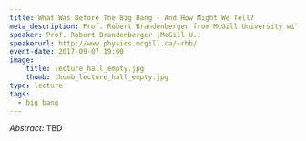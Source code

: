 ```yaml
---
title: What Was Before The Big Bang - And How Might We Tell?
meta_description: Prof. Robert Brandenberger from McGill University will talk about his research on the origins of the universe and what came before.
speaker: Prof. Robert Brandenberger (McGill U.)
speakerurl: http://www.physics.mcgill.ca/~rhb/
event-date: 2017-09-07 19:00
image:
    title: lecture_hall_empty.jpg
    thumb: thumb_lecture_hall_empty.jpg
type: lecture
tags:
  - big bang
---
```

*Abstract:*
TBD
